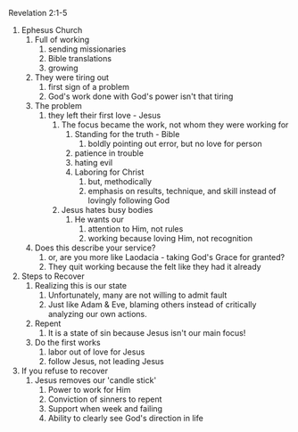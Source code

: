 Revelation 2:1-5

1. Ephesus Church
    1. Full of working
        1. sending missionaries
        2. Bible translations
        3. growing
    2. They were tiring out
        1. first sign of a problem
        2. God's work done with God's power isn't that tiring
    3. The problem
        1. they left their first love - Jesus
            1. The focus became the work, not whom they were working for
                1. Standing for the truth - Bible
                    1. boldly pointing out error, but no love for person
                2. patience in trouble
                3. hating evil
                4. Laboring for Christ
                    1. but, methodically
                    2. emphasis on results, technique, and skill instead of lovingly following God
            2. Jesus hates busy bodies
                1. He wants our
                    1. attention to Him, not rules
                    2. working because loving Him, not recognition
    4. Does this describe your service?
        1. or, are you more like Laodacia - taking God's Grace for granted?
        2. They quit working because the felt like they had it already
2. Steps to Recover
    1. Realizing this is our state
        1. Unfortunately, many are not willing to admit fault
        2. Just like Adam & Eve, blaming others instead of critically analyzing our own actions.
    2. Repent
        1. It is a state of sin because Jesus isn't our main focus!
    3. Do the first works
        1. labor out of love for Jesus
        2. follow Jesus, not leading Jesus
3. If you refuse to recover
    1. Jesus removes our 'candle stick'
        1. Power to work for Him
        2. Conviction of sinners to repent
        3. Support when week and failing
        4. Ability to clearly see God's direction in life

